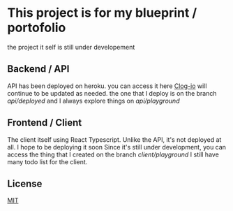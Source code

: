 # This project is for my blueprint / portofolio

the project it self is still under developement

## Backend / API
API has been deployed on heroku. you can access it here
[Clog-io](https://clog-io.herokuapp.com/)
will continue to be updated as needed.
the one that I deploy is on the branch *api/deployed* and I always explore things on *api/playground*

## Frontend / Client
The client itself using React Typescript.
Unlike the API, it's not deployed at all. I hope to be deploying it soon
Since it's still under development, you can access the thing that I created on the branch *client/playground*
I still have many todo list for the client.

## License
[MIT](https://choosealicense.com/licenses/mit/)
